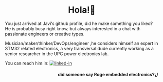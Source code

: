 <!--So you are of the curious type, Good.-->
<!-- a lot of this readme is based in https://raw.githubusercontent.com/ruppysuppy/ruppysuppy/main/README.md-->
<h1 align="center">
Hola!👋
</h1>

You just arrived at Javi's github profile, did he make something you liked?   
He is probably busy right know, but always interested in a chat with passionate engineers or creative types.

Musician/maker/thinker/DevOps/engineer ,he considers himself an expert in STM32 related electronics, a very transversal dude currently working as a senior researcher in the UPC power electronics lab.

You can reach him in:
[![linked-in](https://img.shields.io/badge/Linked_In-0077B5?style=for-the-badge&logo=LinkedIn&logoColor=white)](https://www.linkedin.com/in/javiermu%C3%B1oz/)



<h4 align="right">
did someone say Roge embedded electronics?¿!
</h4 >
